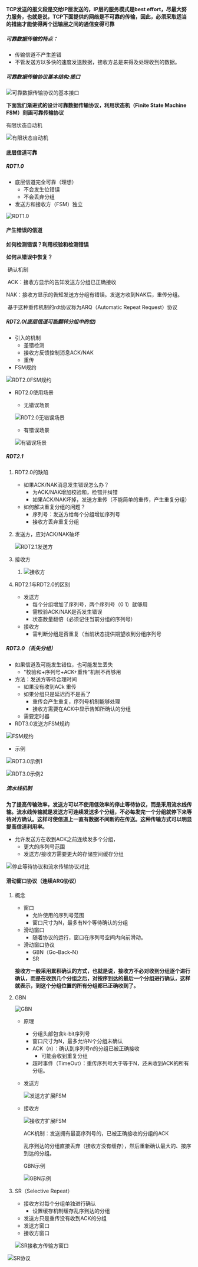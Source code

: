 **TCP发送的报文段是交给IP层发送的，IP层的服务模式是best effort，尽最大努力服务，也就是说，TCP下面提供的网络是不可靠的传输，因此，必须采取适当的措施才能使得两个运输层之间的通信变得可靠**



##### 可靠数据传输的特点：

+ 传输信道不产生差错
+ 不管发送方以多快的速度发送数据，接收方总是来得及处理收到的数据。



##### 可靠数据传输协议基本结构:接口 

![可靠数据传输协议的基本接口](/images/运输层/可靠数据传输协议的基本结构.png)





**下面我们渐进式的设计可靠数据传输协议，利用状态机（Finite State Machine FSM）刻画可靠传输协议**

有限状态自动机

![有限状态自动机](/images/运输层/有限状态自动机.png)

#### 底层信道可靠

##### RDT1.0

+ 底层信道完全可靠（理想）
  + 不会发生位错误
  + 不会丢弃分组
+ 发送方和接收方（FSM）独立

![RDT1.0](/images/运输层/RDT1.0.png)

#### 产生错误的信道

**如何检测错误？利用校验和检测错误**

**如何从错误中恢复？**

​	确认机制

​		ACK：接收方显示的告知发送方分组已正确接收

​		NAK：接收方显示的告知发送方分组有错误。发送方收到NAK后，重传分组。

​		基于这种重传机制的rdt协议称为ARQ（Automatic Repeat Request）协议



##### RDT2.0(底层信道可能翻转分组中的位)

- 引入的机制
  - 差错检测
  - 接收方反馈控制消息ACK/NAK
  - 重传
- FSM规约

![RDT2.0FSM规约](/images/运输层/RDT2.0FSM规约.png)

- RDT2.0使用场景

  - 无错误场景

  ![RDT2.0无错误场景](/images/运输层/RDT2.0无错误场景.png)

  - 有错误场景

  ![有错误场景](/images/运输层/RDT2.0有错误场景.png)



##### RDT2.1

1. RDT2.0的缺陷

   + 如果ACK/NAK消息发生错误怎么办？
     + 为ACK/NAK增加校验和，检错并纠错
     + 如果ACK/NAK坏掉，发送方重传（不能简单的重传，产生重复分组）
   + 如何解决重复分组的问题？
     + 序列号：发送方给每个分组增加序列号
     + 接收方丢弃重复分组

2. 发送方，应对ACK/NAK破坏

   ![RDT2.1发送方](/images/运输层/RDT2.1发送方.png)

3. 接收方

   1. ![接收方](/images/运输层/RDT2.1接收方.png)

4. RDT2.1与RDT2.0的区别

   + 发送方
     + 每个分组增加了序列号，两个序列号（0 1）就够用
     + 需校验ACK/NAK是否发生错误
     + 状态数量翻倍（必须记住当前分组的序列号）
   + 接收方
     + 需判断分组是否重复（当前状态提供期望收到分组序列号

##### RDT3.0（丢失分组）

+ 如果信道及可能发生错位，也可能发生丢失
  + "校验和+序列号+ACK+重传"机制不再够用
+ 方法：发送方等待合理时间
  + 如果没有收到ACk 重传
  + 如果分组只是延迟而不是丢了
    + 重传会产生重复，序列号机制能够处理
    + 接收方需要在ACK中显示告知所确认的分组
  + 需要定时器
+ RDT3.0发送方FSM规约

![FSM规约](/images/运输层/RDT3.0发送方FSM规约.png)



+ 示例

![RDT3.0示例1](/images/运输层/RDT3.0示例1.png)

![RDT3.0示例2](/images/运输层/RDT3.0示例2.png)







##### 流水线机制

**为了提高传输效率，发送方可以不使用低效率的停止等待协议，而是采用流水线传输。流水线传输就是发送方可连续发送多个分组，不必每发完一个分组就停下来等待对方确认。这样可使信道上一直有数据不间断的在传送。这种传输方式可以明显提高信道利用率。**

+ 允许发送方在收到ACK之前连续发多个分组，
  + 更大的序列号范围
  + 发送方/接收方需要更大的存储空间缓存分组

![停止等待协议和流水传输协议对比](/images/运输层/停止等待协议和流水传输协议对比.png)



#### 滑动窗口协议（连续ARQ协议）

1. 概念

   + 窗口
     + 允许使用的序列号范围
     + 窗口尺寸为N，最多有N个等待确认的分组
   + 滑动窗口
     + 随着协议的运行，窗口在序列号空间内向前滑动。
   + 滑动窗口协议
     + GBN（Go-Back-N）
     + SR

   **接收方一般采用累积确认的方式，也就是说，接收方不必对收到分组逐个进行确认，而是在收到几个分组之后，对按序到达的最后一个分组进行确认，这样就表示，到这个分组位置的所有分组都已正确收到了。**

2. GBN

   ![GBN](/images/运输层/GBN.png)

   - 原理

     - 分组头部包含k-bit序列号
     - 窗口尺寸为N，最多允许N个分组未确认
     - ACK（n）：确认到序列号n的分组已被正确接收
       - 可能会收到重复分组
     - 超时事件（TimeOut）：重传序列号大于等于N，还未收到ACK的所有分组。

   - 发送方

     ![发送方扩展FSM](/images/运输层/GBN发送方扩展FSM.png)

   - 接收方

     ![接收方扩展FSM](/运输层/GBN接收方扩展FSM.png)

     ACK机制：发送拥有最高序列号的，已被正确接收的分组的ACK

     乱序到达的分组直接丢弃（接收方没有缓存），然后重新确认最大的、按序到达的分组。

     

     GBN示例

     ![GBN示例](/images/运输层/GBN示例.png)

     

     

3. SR（Selective Repeat）

   + 接收方对每个分组单独进行确认
     + 设置缓存机制缓存乱序到达的分组
   + 发送方只是重传没有收到ACK的分组
   + 发送方窗口
   + 接收方窗口

   ![SR接收方传输方窗口](/images/运输层/SR接收方传输方窗口.png)

   





​		![SR协议](/images/运输层/SR协议.png)





















​	

​	